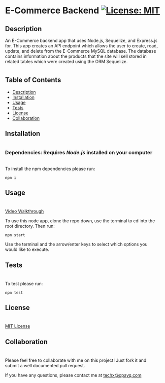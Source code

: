 # E-Commerce Backend [![License: MIT](https://img.shields.io/badge/License-MIT-yellow.svg)](https://opensource.org/licenses/MIT)

## Description

An E-Commerce backend app that uses Node.js, Sequelize, and Express.js for. This app creates an API endpoint which allows the user to create, read, update, and delete from the E-Commerce MySQL database. The database contains information about the products that the site will sell stored in related tables which were created using the ORM Sequelize.

#

## Table of Contents

- [Description](#Description)
- [Installation](#Installation)
- [Usage](#Usage)
- [Tests](#Tests)
- [License](#License)
- [Collaboration](#Collaboration)

## Installation

#

### Dependencies: **Requires** **_Node.js_** installed on your computer

\
To install the npm dependencies please run:

```
npm i
```

## Usage

#

[Video Walkthrough](https://youtu.be/zxyheogvfhQ)

To use this node app, clone the repo down, use the terminal to cd into the root directory. Then run:

```
npm start
```

Use the terminal and the arrow/enter keys to select which options you would like to execute.

## Tests

#

To test please run:

```
npm test
```

## License

#

[MIT License](https://opensource.org/licenses/MIT)

## Collaboration

#

Please feel free to collaborate with me on this project! Just fork it and submit a well documented pull request.

If you have any questions, please contact me at techx@opayq.com
